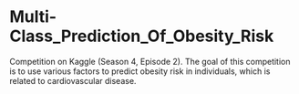 # Multi-Class_Prediction_Of_Obesity_Risk

Competition on Kaggle (Season 4, Episode 2). The goal of this competition is to use various factors to predict obesity risk in individuals, which is related to cardiovascular disease.
